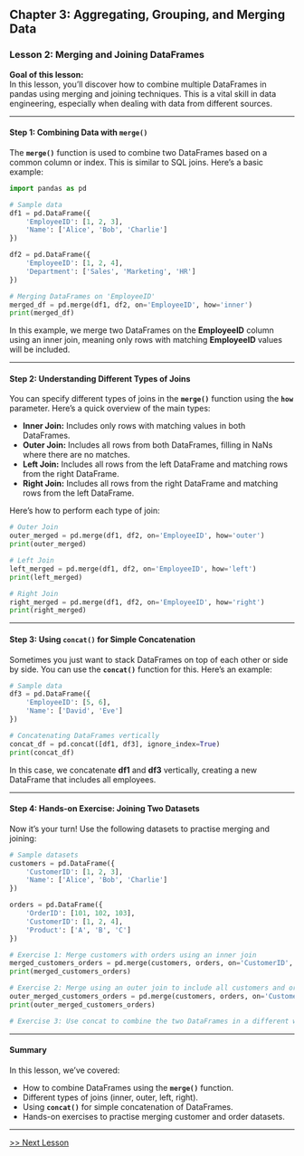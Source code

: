 ## Chapter 3: Aggregating, Grouping, and Merging Data

### Lesson 2: Merging and Joining DataFrames

**Goal of this lesson:**  
In this lesson, you’ll discover how to combine multiple DataFrames in pandas using merging and joining techniques. This is a vital skill in data engineering, especially when dealing with data from different sources.

---

#### Step 1: Combining Data with `merge()`

The **`merge()`** function is used to combine two DataFrames based on a common column or index. This is similar to SQL joins. Here’s a basic example:

```python
import pandas as pd

# Sample data
df1 = pd.DataFrame({
    'EmployeeID': [1, 2, 3],
    'Name': ['Alice', 'Bob', 'Charlie']
})

df2 = pd.DataFrame({
    'EmployeeID': [1, 2, 4],
    'Department': ['Sales', 'Marketing', 'HR']
})

# Merging DataFrames on 'EmployeeID'
merged_df = pd.merge(df1, df2, on='EmployeeID', how='inner')
print(merged_df)
```

In this example, we merge two DataFrames on the **EmployeeID** column using an inner join, meaning only rows with matching **EmployeeID** values will be included.

---

#### Step 2: Understanding Different Types of Joins

You can specify different types of joins in the **`merge()`** function using the **`how`** parameter. Here’s a quick overview of the main types:

- **Inner Join:** Includes only rows with matching values in both DataFrames.
- **Outer Join:** Includes all rows from both DataFrames, filling in NaNs where there are no matches.
- **Left Join:** Includes all rows from the left DataFrame and matching rows from the right DataFrame.
- **Right Join:** Includes all rows from the right DataFrame and matching rows from the left DataFrame.

Here’s how to perform each type of join:

```python
# Outer Join
outer_merged = pd.merge(df1, df2, on='EmployeeID', how='outer')
print(outer_merged)

# Left Join
left_merged = pd.merge(df1, df2, on='EmployeeID', how='left')
print(left_merged)

# Right Join
right_merged = pd.merge(df1, df2, on='EmployeeID', how='right')
print(right_merged)
```

---

#### Step 3: Using `concat()` for Simple Concatenation

Sometimes you just want to stack DataFrames on top of each other or side by side. You can use the **`concat()`** function for this. Here’s an example:

```python
# Sample data
df3 = pd.DataFrame({
    'EmployeeID': [5, 6],
    'Name': ['David', 'Eve']
})

# Concatenating DataFrames vertically
concat_df = pd.concat([df1, df3], ignore_index=True)
print(concat_df)
```

In this case, we concatenate **df1** and **df3** vertically, creating a new DataFrame that includes all employees.

---

#### Step 4: Hands-on Exercise: Joining Two Datasets

Now it’s your turn! Use the following datasets to practise merging and joining:

```python
# Sample datasets
customers = pd.DataFrame({
    'CustomerID': [1, 2, 3],
    'Name': ['Alice', 'Bob', 'Charlie']
})

orders = pd.DataFrame({
    'OrderID': [101, 102, 103],
    'CustomerID': [1, 2, 4],
    'Product': ['A', 'B', 'C']
})

# Exercise 1: Merge customers with orders using an inner join
merged_customers_orders = pd.merge(customers, orders, on='CustomerID', how='inner')
print(merged_customers_orders)

# Exercise 2: Merge using an outer join to include all customers and orders
outer_merged_customers_orders = pd.merge(customers, orders, on='CustomerID', how='outer')
print(outer_merged_customers_orders)

# Exercise 3: Use concat to combine the two DataFrames in a different way if you wish
```

---

#### Summary

In this lesson, we’ve covered:
- How to combine DataFrames using the **`merge()`** function.
- Different types of joins (inner, outer, left, right).
- Using **`concat()`** for simple concatenation of DataFrames.
- Hands-on exercises to practise merging customer and order datasets.


---
[>> Next Lesson](./chapter3-3.md)